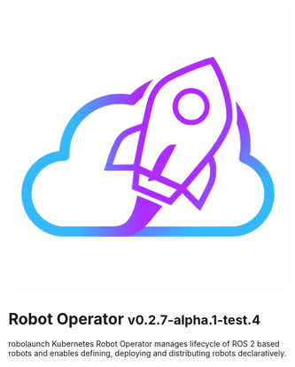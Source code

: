

<!-- background image -->

![](https://raw.githubusercontent.com/robolaunch/trademark/main/logos/svg/rocket.svg)

# Robot Operator <small>v0.2.7-alpha.1-test.4</small>

robolaunch Kubernetes Robot Operator manages lifecycle of ROS 2 based robots and enables defining, deploying and distributing robots declaratively.